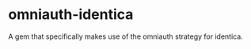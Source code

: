 omniauth-identica
=================

A gem that specifically makes use of the omniauth strategy for identica.